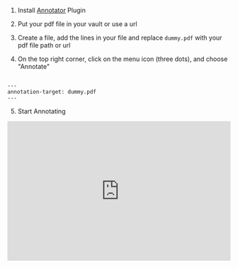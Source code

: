 1. Install [Annotator](obsidian://show-plugin?id=obsidian-annotator) Plugin

2. Put your pdf file in your vault or use a url

3. Create a file, add the lines in your file and replace `dummy.pdf` with your pdf file path or url

4. On the top right corner, click on the menu icon (three dots), and choose "Annotate"


````

---
annotation-target: dummy.pdf
---

````

5. Start Annotating

<div style="position: relative; padding-bottom: 62.5%; height: 0;"><iframe src="https://www.loom.com/embed/351213b813e44ae3853b37291fb9191e" frameborder="0" webkitallowfullscreen mozallowfullscreen allowfullscreen style="position: absolute; top: 0; left: 0; width: 100%; height: 100%;"></iframe></div>

